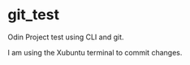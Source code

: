 # git_test
Odin Project test using CLI and git.

I am using the Xubuntu terminal to commit changes.


